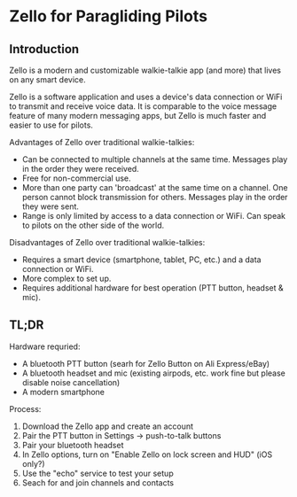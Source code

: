 # Zello for Paragliding Pilots

## Introduction

Zello is a modern and customizable walkie-talkie app (and more) that lives on any smart device.

Zello is a software application and uses a device's data connection or WiFi to transmit and receive voice data.
It is comparable to the voice message feature of many modern messaging apps, but Zello is much faster and easier to use for pilots.

Advantages of Zello over traditional walkie-talkies:

- Can be connected to multiple channels at the same time. Messages play in the order they were received.
- Free for non-commercial use.
- More than one party can 'broadcast' at the same time on a channel. One person cannot block transmission for others. Messages play in the order they were sent.
- Range is only limited by access to a data connection or WiFi. Can speak to pilots on the other side of the world.

Disadvantages of Zello over traditional walkie-talkies:

- Requires a smart device (smartphone, tablet, PC, etc.) and a data connection or WiFi.
- More complex to set up.
- Requires additional hardware for best operation (PTT button, headset & mic).

## TL;DR

Hardware requried:

- A bluetooth PTT button (searh for Zello Button on Ali Express/eBay)
- A bluetooth headset and mic (existing airpods, etc. work fine but please disable noise cancellation)
- A modern smartphone

Process:

1. Download the Zello app and create an account
2. Pair the PTT button in Settings -> push-to-talk buttons
3. Pair your bluetooth headset
4. In Zello options, turn on "Enable Zello on lock screen and HUD" (iOS only?)
5. Use the "echo" service to test your setup
6. Seach for and join channels and contacts
